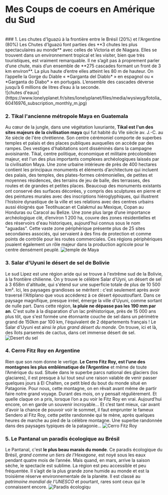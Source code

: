
# Mes Coups de coeurs en Amérique du Sud
<br>
### 1. Les chutes d'Iguazú à la frontière entre le Brésil (20%) et l'Argentine (80%)
Les Chutes d’Iguazú font parties des **3 chutes les plus spectaculaires au monde** avec celles de Victoria et de Niagara. Elles se trouvent dans un environnement tropical et les visiter, bien que très touristiques, est vraiment remarquable. Il ne s’agit pas à proprement parler d’une chute, mais d’un ensemble de **275 cascades formant un front de 3 km environ**. La plus haute d’entre elles atteint les 80 m de hauteur. On l’appelle la Gorge du Diable « *Garganta del Diablo* » en espagnol ou « *Garganta do Diabo* » en portugais. L’ensemble des cascades déverse jusqu’à 6 millions de litres d’eau à la seconde.<br>
![chutes d'eaux](https://www.lonelyplanet.fr/sites/lonelyplanet/files/media/wysiwyg/fotolia_60416976_subscription_monthly_m.jpg)

### 2. Tikal l'ancienne métropole Maya en Guatemala
Au cœur de la jungle, dans une végétation luxuriante, **Tikal est l'un des sites majeurs de la civilisation maya** qui fut habité du VIe siècle av. J.-C. au Xe siècle de l'ère chrétienne. Son centre cérémoniel comporte de superbes temples et palais et des places publiques auxquelles on accède par des rampes. Des vestiges d'habitations sont disséminés dans la campagne avoisinante. Tikal, centre politique, économique et militaire précolombien majeur, est l'un des plus importants complexes archéologiques laissés par la civilisation Maya. Une zone urbaine intérieure de près de 400 hectares contient les principaux  monuments et éléments d’architecture qui incluent des palais, des temples, des plates-formes cérémonielles, de petites et moyennes résidences, des terrains de jeu de balle, des terrasses, des routes et de grandes et petites places. Beaucoup des monuments existants ont conservé des surfaces décorées, y compris des sculptures en pierre et des peintures murales avec des inscriptions hiéroglyphiques, qui illustrent l'histoire dynastique de la ville et ses relations avec des centres urbains aussi éloignés que Teotihuacan et Calakmul au Mexique, Copan au Honduras ou Caracol au Belize. Une zone plus large d’une importance archéologique clé, d’environ 1 200 ha, couvre des zones résidentielles et des réservoirs d'eau historiques, aujourd'hui connus sous le nom "aguadas". Cette vaste  zone périphérique présente plus de 25 sites secondaires associés, qui servaient à des fins de protection et comme points de contrôle pour les routes commerciales. Ces régions périphériques jouaient également un rôle majeur dans la production agricole pour le centre densément peuplé.
![temple de Maya](https://www.lonelyplanet.fr/sites/lonelyplanet/files/media/wysiwyg/fotolia_70742418_subscription_monthly_m.jpg)

### 3. Salar d'Uyuni le désert de sel de Bolivie
Le sud Lipez est une région aride qui se trouve à l'extrême sud de la Bolivie, à la frontière chilienne. On y trouve le célèbre Salar d'Uyni, un désert de sel à 3 658m d'altitude, qui s'étend sur une superficie totale de plus de 10 500 km². Ici, les paysages grandioses se méritent : c'est seulement après avoir traversé l'Altiplano que vous accéderez à ce désert époustouflant. Dans ce paysage magnifique, presque irréel, émerge la ville d'Uyuni, comme sortant de nulle part. Dans cette région, **la pluie ne dépasse pas les 190 mm par an**. C'est suite à la disparation d'un lac préhistorique, près de 15 000 ans plus tôt, que s'est formée une étonnante couche de sel dans un périmètre grand de 150km par 100 km, l'équivalent de 2 départements français ! Le Salar d'Uyuni est ainsi *le plus grand désert du monde*. On trouve, ici et là, des îlots parsemés de cactus, dans cet immense désert de sel.
![Desert du sel](https://geo.img.pmdstatic.net/fit/https.3A.2F.2Fi.2Epmdstatic.2Enet.2Fgeo.2F2021.2F07.2F21.2Fb52a6ab8-a42f-4416-9ca2-ddf4f3fefc35.2Ejpeg/1150x647/background-color/ffffff/focus-point/1893%2C1599/quality/70/desert-de-sel-de-bolivie-nos-conseils-pour-visiter-le-salar-duyuni.jpg)

### 4. Cerro Fitz Roy en Argentine
Rien que son nom donne le vertige. **Le Cerro Fitz Roy, est l’une des montagnes les plus emblématique de l’Argentine** et même de toute l’Amérique du sud. Située dans le superbe parcs national des glaciers (los glaciares), il est presque à lui tout seul une raison valable de venir passer quelques jours à El Chalten, ce petit bled du bout du monde situé en Patagonie. Pour nous, cette montagne, on en rêvait avant même de partir faire notre grand voyage. Durant des mois, on y pensait régulièrement. Et quelle claque on a pris, lorsque l’on a pu voir le Fitz Roy en vrai. Aujourd’hui encore, on en garde un souvenir incroyable...
Et c’est tant mieux, car avant d’avoir la chance de pouvoir voir le sommet, il faut emprunter le fameux Sendero al Fitz Roy, cette petite randonnée qui te mène, après quelques heures de marche au pied de la célèbre montagne. Une superbe randonnée dans des paysages typiques de la patagonie... 
![Cerro Fitz Roy](https://www.borispatagonia.com/images/fitz-roy-el-chalten.jpg)

### 5. Le Pantanal un paradis écologique au Brésil
Le Pantanal, c'est **le plus beau marais du monde**. Ce paradis écologique du Brésil, *grand comme un tiers de l’Hexagone*, est noyé sous les eaux pendant quatre mois de l’année. Mais quand, en mars, arrive la saison sèche, le spectacle est sublime. La région est peu accessible et peu fréquentée. Il s’agit de la plus grande zone humide au monde et est la troisième réserve environnementale de la planète. Il est classé au *patrimoine mondial de l’UNESCO* et pourtant, rares sont ceux qui le connaissent encore.
![Paradis écologiqu](https://www.brazilecotour.com/wp-content/uploads/2017/05/pantanal-tours-safari-brazil-journey-safaries-expeditions-brazilecotour.com_-1.jpg)


